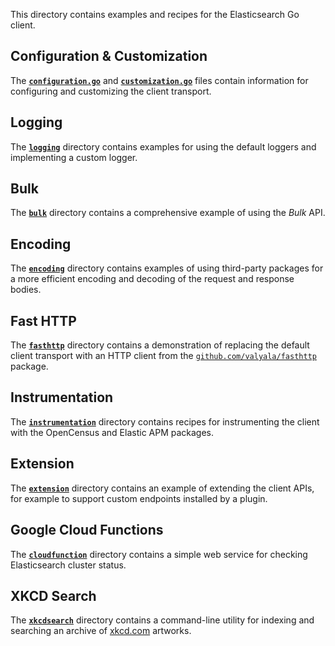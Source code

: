 This directory contains examples and recipes for the Elasticsearch Go client.

## Configuration & Customization

The [**`configuration.go`**](./configuration.go) and [**`customization.go`**](./customization.go) files contain information for configuring and customizing the client transport.

## Logging

The [**`logging`**](./logging) directory contains examples for using the default loggers and implementing a custom logger.

## Bulk

The [**`bulk`**](./bulk) directory contains a comprehensive example of using the _Bulk_ API.

## Encoding

The [**`encoding`**](./encoding) directory contains examples of using third-party packages
for a more efficient encoding and decoding of the request and response bodies.

## Fast HTTP

The [**`fasthttp`**](./fasthttp) directory contains a demonstration of replacing the default client transport with an HTTP client from the [`github.com/valyala/fasthttp`](https://godoc.org/github.com/valyala/fasthttp) package.

## Instrumentation

The [**`instrumentation`**](./instrumentation) directory contains recipes for instrumenting the client with the OpenCensus and Elastic APM packages.

## Extension

The [**`extension`**](./extension) directory contains an example of extending the client APIs, for example
to support custom endpoints installed by a plugin.

## Google Cloud Functions

The [**`cloudfunction`**](./cloudfunction) directory contains a simple web service for checking Elasticsearch cluster status.

## XKCD Search

The [**`xkcdsearch`**](./xkcdsearch) directory contains a command-line utility for indexing and searching an archive of [xkcd.com](https://xkcd.com) artworks.
